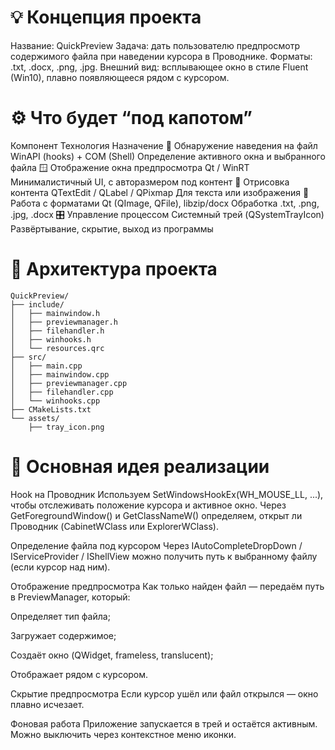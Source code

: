 # 💡 Концепция проекта

Название: QuickPreview
Задача: дать пользователю предпросмотр содержимого файла при наведении курсора в Проводнике.
Форматы: .txt, .docx, .png, .jpg.
Внешний вид: всплывающее окно в стиле Fluent (Win10), плавно появляющееся рядом с курсором.

# ⚙️ Что будет “под капотом”
Компонент	Технология	Назначение
🧠 Обнаружение наведения на файл	WinAPI (hooks) + COM (Shell)	Определение активного окна и выбранного файла
🪟 Отображение окна предпросмотра	Qt / WinRT	Минималистичный UI, с авторазмером под контент
🧾 Отрисовка контента	QTextEdit / QLabel / QPixmap	Для текста или изображения
🧰 Работа с форматами	Qt (QImage, QFile), libzip/docx	Обработка .txt, .png, .jpg, .docx
🎛 Управление процессом	Системный трей (QSystemTrayIcon)	Развёртывание, скрытие, выход из программы

# 🧩 Архитектура проекта

```
QuickPreview/
├── include/
│   ├── mainwindow.h
│   ├── previewmanager.h
│   ├── filehandler.h
│   ├── winhooks.h
│   └── resources.qrc
├── src/
│   ├── main.cpp
│   ├── mainwindow.cpp
│   ├── previewmanager.cpp
│   ├── filehandler.cpp
│   └── winhooks.cpp
├── CMakeLists.txt
└── assets/
    ├── tray_icon.png
```
# 🧱 Основная идея реализации

Hook на Проводник
Используем SetWindowsHookEx(WH_MOUSE_LL, ...), чтобы отслеживать положение курсора и активное окно.
Через GetForegroundWindow() и GetClassNameW() определяем, открыт ли Проводник (CabinetWClass или ExplorerWClass).

Определение файла под курсором
Через IAutoCompleteDropDown / IServiceProvider / IShellView можно получить путь к выбранному файлу (если курсор над ним).

Отображение предпросмотра
Как только найден файл — передаём путь в PreviewManager, который:

Определяет тип файла;

Загружает содержимое;

Создаёт окно (QWidget, frameless, translucent);

Отображает рядом с курсором.

Скрытие предпросмотра
Если курсор ушёл или файл открылся — окно плавно исчезает.

Фоновая работа
Приложение запускается в трей и остаётся активным. Можно выключить через контекстное меню иконки.
